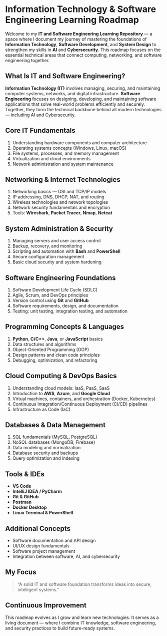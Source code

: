 #  Information Technology & Software Engineering Learning Roadmap
Welcome to my **IT and Software Engineering Learning Repository** — a space where I document my journey of mastering the foundations of **Information Technology**, **Software Development**, and **System Design** to strengthen my skills in **AI** and **Cybersecurity**.
This roadmap focuses on the essential technical areas that connect computing, networking, and software engineering together.

## What Is IT and Software Engineering?
**Information Technology (IT)** involves managing, securing, and maintaining computer systems, networks, and digital infrastructure.
**Software Engineering** focuses on designing, developing, and maintaining software applications that solve real-world problems efficiently and securely.
Together, they form the technical backbone behind all modern technologies — including AI and Cybersecurity.

##  Core IT Fundamentals
1. Understanding hardware components and computer architecture
2. Operating systems concepts (Windows, Linux, macOS)
3. File systems, processes, and memory management
4. Virtualization and cloud environments
5. Network administration and system maintenance

##  Networking & Internet Technologies
1. Networking basics — OSI and TCP/IP models
2. IP addressing, DNS, DHCP, NAT, and routing
3. Wireless technologies and network topologies
4. Network security fundamentals and encryption
5. Tools: **Wireshark**, **Packet Tracer**, **Nmap**, **Netcat**

##  System Administration & Security
1. Managing servers and user access control
2. Backup, recovery, and monitoring
3. Scripting and automation with **Bash** and **PowerShell**
4. Secure configuration management
5. Basic cloud security and system hardening

##  Software Engineering Foundations
1. Software Development Life Cycle (SDLC)
2. Agile, Scrum, and DevOps principles
3. Version control using **Git** and **GitHub**
4. Software requirements, design, and documentation
5. Testing: unit testing, integration testing, and automation

## Programming Concepts & Languages
1. **Python**, **C/C++**, **Java**, or **JavaScript** basics
2. Data structures and algorithms
3. Object-Oriented Programming (OOP)
4. Design patterns and clean code principles
5. Debugging, optimization, and refactoring

##  Cloud Computing & DevOps Basics
1. Understanding cloud models: IaaS, PaaS, SaaS
2. Introduction to **AWS**, **Azure**, and **Google Cloud**
3. Virtual machines, containers, and orchestration (Docker, Kubernetes)
4. Continuous Integration/Continuous Deployment (CI/CD) pipelines
5. Infrastructure as Code (IaC)

##  Databases & Data Management

1. SQL fundamentals (MySQL, PostgreSQL)
2. NoSQL databases (MongoDB, Firebase)
3. Data modeling and normalization
4. Database security and backups
5. Query optimization and indexing

## Tools & IDEs

* **VS Code**
* **IntelliJ IDEA / PyCharm**
* **Git & GitHub**
* **Postman**
* **Docker Desktop**
* **Linux Terminal & PowerShell**

##  Additional Concepts
* Software documentation and API design
* UI/UX design fundamentals
* Software project management
* Integration between software, AI, and cybersecurity

##  My Focus

> “A solid IT and software foundation transforms ideas into secure, intelligent systems.”

##  Continuous Improvement
This roadmap evolves as I grow and learn new technologies.
It serves as a living document — where I combine IT knowledge, software engineering, and security practices to build future-ready systems.

